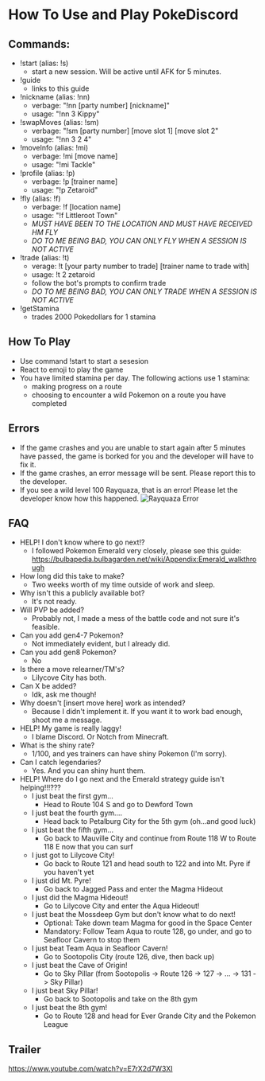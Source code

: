 # How To Use and Play PokeDiscord

## Commands:
* !start (alias: !s)
  * start a new session. Will be active until AFK for 5 minutes.
* !guide
  * links to this guide
* !nickname (alias: !nn)
  * verbage: "!nn [party number] [nickname]"
  * usage: "!nn 3 Kippy"
* !swapMoves (alias: !sm)
  * verbage: "!sm [party number] [move slot 1] [move slot 2"
  * usage: "!nn 3 2 4"
* !moveInfo (alias: !mi)
  * verbage: !mi [move name]
  * usage: "!mi Tackle"
* !profile (alias: !p)
  * verbage: !p [trainer name]
  * usage: "!p Zetaroid"
* !fly (alias: !f)
  * verbage: !f [location name]
  * usage: "!f Littleroot Town"
  * *MUST HAVE BEEN TO THE LOCATION AND MUST HAVE RECEIVED HM FLY*
  * *DO TO ME BEING BAD, YOU CAN ONLY FLY WHEN A SESSION IS NOT ACTIVE*
* !trade (alias: !t)
  * verage: !t [your party number to trade] [trainer name to trade with]
  * usage: !t 2 zetaroid
  * follow the bot's prompts to confirm trade
  * *DO TO ME BEING BAD, YOU CAN ONLY TRADE WHEN A SESSION IS NOT ACTIVE*
* !getStamina
  * trades 2000 Pokedollars for 1 stamina
  
## How To Play
* Use command !start to start a sesesion
* React to emoji to play the game
* You have limited stamina per day. The following actions use 1 stamina:
  * making progress on a route
  * choosing to encounter a wild Pokemon on a route you have completed

## Errors
* If the game crashes and you are unable to start again after 5 minutes have passed, the game is borked for you and the developer will have to fix it.
* If the game crashes, an error message will be sent. Please report this to the developer.
* If you see a wild level 100 Rayquaza, that is an error! Please let the developer know how this happened.
![Rayquaza Error](https://i.imgur.com/oujR9ek.png)

## FAQ
* HELP! I don't know where to go next!?
  * I followed Pokemon Emerald very closely, please see this guide: https://bulbapedia.bulbagarden.net/wiki/Appendix:Emerald_walkthrough
* How long did this take to make?
  * Two weeks worth of my time outside of work and sleep.
* Why isn't this a publicly available bot?
  * It's not ready.
* Will PVP be added?
  * Probably not, I made a mess of the battle code and not sure it's feasible.
* Can you add gen4-7 Pokemon?
  * Not immediately evident, but I already did.
* Can you add gen8 Pokemon?
  * No
* Is there a move relearner/TM's?
  * Lilycove City has both.
* Can X be added?
  * Idk, ask me though!
* Why doesn't [insert move here] work as intended?
  * Because I didn't implement it. If you want it to work bad enough, shoot me a message.
* HELP! My game is really laggy!
  * I blame Discord. Or Notch from Minecraft.
* What is the shiny rate?
  * 1/100, and yes trainers can have shiny Pokemon (I'm sorry).
* Can I catch legendaries?
  * Yes. And you can shiny hunt them.
* HELP! Where do I go next and the Emerald strategy guide isn't helping!!!???
  * I just beat the first gym...
    * Head to Route 104 S and go to Dewford Town
  * I just beat the fourth gym....
    * Head back to Petalburg City for the 5th gym (oh...and good luck)
  * I just beat the fifth gym...
    * Go back to Mauville City and continue from Route 118 W to Route 118 E now that you can surf
  * I just got to Lilycove City!
    * Go back to Route 121 and head south to 122 and into Mt. Pyre if you haven't yet
  * I just did Mt. Pyre!
    * Go back to Jagged Pass and enter the Magma Hideout
  * I just did the Magma Hideout!
    * Go to Lilycove City and enter the Aqua Hideout!
  * I just beat the Mossdeep Gym but don't know what to do next!
    * Optional: Take down team Magma for good in the Space Center
    * Mandatory: Follow Team Aqua to route 128, go under, and go to Seafloor Cavern to stop them
  * I just beat Team Aqua in Seafloor Cavern!
    * Go to Sootopolis City (route 126, dive, then back up)
  * I just beat the Cave of Origin!
    * Go to Sky Pillar (from Sootopolis -> Route 126 -> 127 -> ... -> 131 -> Sky Pillar)
  * I just beat Sky Pillar!
    * Go back to Sootopolis and take on the 8th gym
  * I just beat the 8th gym!
    * Go to Route 128 and head for Ever Grande City and the Pokemon League
## Trailer
https://www.youtube.com/watch?v=E7rX2d7W3XI
